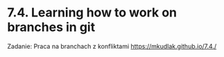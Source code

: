 # 7.4. Learning how to work on branches in git
Zadanie: Praca na branchach z konfliktami
https://mkudlak.github.io/7.4./
